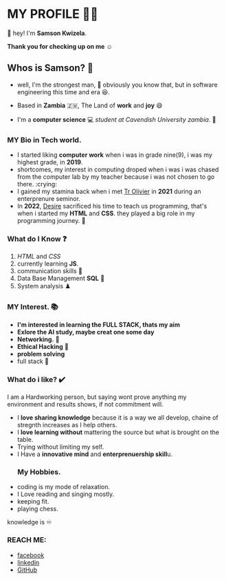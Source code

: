 

# MY PROFILE 🤵‍♂️

 :wave: hey! I'm **Samson Kwizela**.
 
 **Thank you for checking up on me** :relaxed:

 ## Whos is Samson? :thinking:
 - well, I'm the strongest man, 👊 obviously you know that, but in software engineering this time and era :laughing:.
 - Based in **Zambia** :zambia:, The Land of **work** and **joy** :smile:

- I'm a **computer science** :computer: *student at Cavendish University zambia*. 🏫 

### MY Bio in Tech world.
- I started liking **computer work** when i was in grade nine(9), i was my highest grade, in **2019**. 
- shortcomes, my interest in computing droped when i was i was chased from the computer lab by my teacher because  i was not chosen to go there. :crying:
- I gained my stamina back when i met [Tr Olivier](https://www.linkedin.com/in/olivierjm/?originalSubdomain=zm) in **2021** during an enterprenure seminor. 
- In **2022**, [Desire](https://github.com/Deewiliams) sacrificed his time to teach us programming, that's when i started my **HTML** and **CSS**.
 they played a big role in my    programming journey. :pray:

### What do I Know :question:
1. *HTML* and *CSS*
2. currently learning **JS**. 
3. communication skills 📱
4. Data Base Management **SQL** 🧮
5. System analysis ♟️
   
   
### MY Interest. 📚
- **I'm interested in learning the **FULL STACK**, thats my aim** 
- **Exlore the AI study, maybe creat one some day** 
- **Networking.** 🔧
- **Ethical Hacking** 🎩
- **problem solving**
- full stack 🔋

### What do i like? ✔️

I am a Hardworking person, but saying wont prove anything my environment and results shows, if not commitment will.
- I **love sharing knowledge** because it is a way we all develop, chaine of stregnth increases as I help others.
- I **love learning without** mattering the source but what is brought on the table.
- Trying without limiting my self.
- I Have a **innovative mind** and **enterprenuership skill**u.
  ### My Hobbies.
* coding is my mode of relaxation.
* I Love reading and singing mostly.
* keeping fit.
* playing chess.
  

knowledge is :infinity: 


### REACH ME:
- [facebook](https://web.facebook.com/?_rdc=1&_rdr)
- [linkedin](https://www.linkedin.com/search/results/people)
- [GitHub](https://github.com/SammyLoyalty/Ethical-hacking)

















